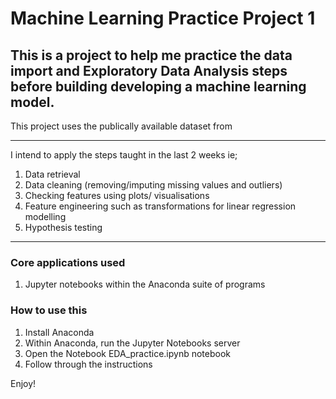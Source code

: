 # Machine Learning Practice Project 1 

## This is a project to help me practice the data import and Exploratory Data Analysis steps before building developing a machine learning model.

This project uses the publically available dataset from 

---

I intend to apply the steps taught in the last 2 weeks ie;

1. Data retrieval
2. Data cleaning (removing/imputing missing values and outliers)
3. Checking features using plots/ visualisations
4. Feature engineering such as transformations for linear regression modelling
5. Hypothesis testing

---

### Core applications used

1. Jupyter notebooks within the Anaconda suite of programs

### How to use this 

1. Install Anaconda
2. Within Anaconda, run the Jupyter Notebooks server
3. Open the Notebook EDA_practice.ipynb notebook 
4. Follow through the instructions


Enjoy!